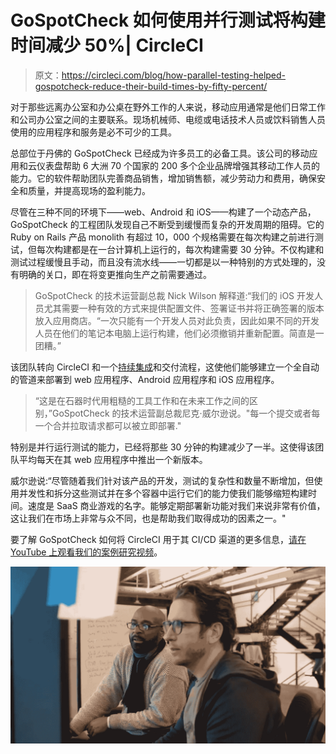 # GoSpotCheck 如何使用并行测试将构建时间减少 50%| CircleCI

> 原文：<https://circleci.com/blog/how-parallel-testing-helped-gospotcheck-reduce-their-build-times-by-fifty-percent/>

对于那些远离办公室和办公桌在野外工作的人来说，移动应用通常是他们日常工作和公司办公室之间的主要联系。现场机械师、电缆或电话技术人员或饮料销售人员使用的应用程序和服务是必不可少的工具。

总部位于丹佛的 GoSpotCheck 已经成为许多员工的必备工具。该公司的移动应用和云仪表盘帮助 6 大洲 70 个国家的 200 多个企业品牌增强其移动工作人员的能力。它的软件帮助团队完善商品销售，增加销售额，减少劳动力和费用，确保安全和质量，并提高现场的盈利能力。

尽管在三种不同的环境下——web、Android 和 iOS——构建了一个动态产品，GoSpotCheck 的工程团队发现自己不断受到缓慢而复杂的开发周期的阻碍。它的 Ruby on Rails 产品 monolith 有超过 10，000 个规格需要在每次构建之前进行测试，但每次构建都是在一台计算机上运行的，每次构建需要 30 分钟。不仅构建和测试过程缓慢且手动，而且没有流水线——一切都是以一种特别的方式处理的，没有明确的关口，即在将变更推向生产之前需要通过。

> GoSpotCheck 的技术运营副总裁 Nick Wilson 解释道:“我们的 iOS 开发人员尤其需要一种有效的方式来提供配置文件、签署证书并将正确签署的版本放入应用商店。“一次只能有一个开发人员对此负责，因此如果不同的开发人员在他们的笔记本电脑上运行构建，他们必须撤销并重新配置。简直是一团糟。”

该团队转向 CircleCI 和一个[持续集成](https://circleci.com/continuous-integration/)和交付流程，这使他们能够建立一个全自动的管道来部署到 web 应用程序、Android 应用程序和 iOS 应用程序。

> “这是在石器时代用粗糙的工具工作和在未来工作之间的区别，”GoSpotCheck 的技术运营副总裁尼克·威尔逊说。"每一个提交或者每一个合并拉取请求都可以被立即部署."

特别是并行运行测试的能力，已经将那些 30 分钟的构建减少了一半。这使得该团队平均每天在其 web 应用程序中推出一个新版本。

威尔逊说:“尽管随着我们针对该产品的开发，测试的复杂性和数量不断增加，但使用并发性和拆分这些测试并在多个容器中运行它们的能力使我们能够缩短构建时间。速度是 SaaS 商业游戏的名字。能够定期部署新功能对我们来说非常有价值，这让我们在市场上非常与众不同，也是帮助我们取得成功的因素之一。"

要了解 GoSpotCheck 如何将 CircleCI 用于其 CI/CD 渠道的更多信息，[请在 YouTube 上观看我们的案例研究视频](https://www.youtube.com/watch?v=j35i4vKXlFg)。

[![GoSpotCheck](img/2082581e8c306f71a504c86c83259a6f.png)](https://www.youtube.com/watch?v=j35i4vKXlFg)